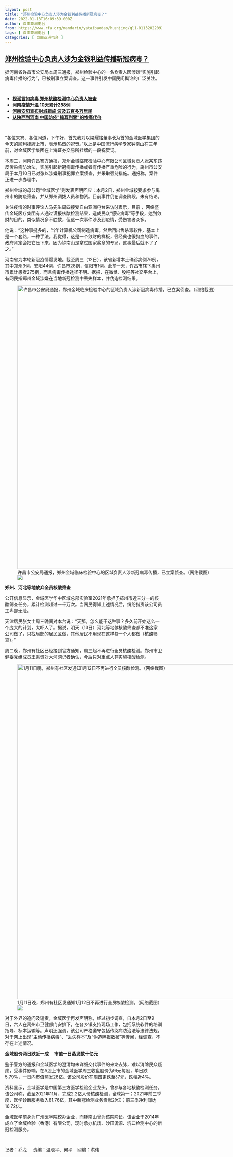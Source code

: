 ```yaml
---
layout: post
title: "郑州检验中心负责人涉为金钱利益传播新冠病毒？"
date: 2022-01-13T16:09:39.000Z
author: 自由亚洲电台
from: https://www.rfa.org/mandarin/yataibaodao/huanjing/ql1-01132022092351.html
tags: [ 自由亚洲电台 ]
categories: [ 自由亚洲电台 ]
---
```

<!--1642090179000-->
[郑州检验中心负责人涉为金钱利益传播新冠病毒？](https://www.rfa.org/mandarin/yataibaodao/huanjing/ql1-01132022092351.html)
------

<div>
<p></p><p>据河南省许昌市公安局本周三通报，郑州检验中心的一名负责人因涉嫌<span>“</span><span>实施引起病毒传播的行为</span><span>”</span><span>，已被刑事立案调查。这一事件引发中国民间舆论的广泛关注。</span></p><p><br/></p><ul><li><a href="https://www.rfa.org/mandarin/Xinwen/2-01122022105146.html"><strong>视谣言如病毒 郑州核酸检测中心负责人被查</strong></a></li><li><strong><a href="https://www.rfa.org/mandarin/Xinwen/3-01092022105645.html">河南疫情升温 10天累计258例</a></strong></li><li><strong><a href="https://www.rfa.org/mandarin/Xinwen/8-01112022123820.html">河南安阳宣布封城措施 波及五百多万居民</a></strong></li><li><strong><a href="https://www.rfa.org/mandarin/yataibaodao/huanjing/rc-01062022104544.html">从陕西到河南 中国防疫"掩耳到零"的惨痛代价</a></strong></li></ul><p><br/></p><p>“<span>各位来宾、各位同道，下午好，首先我对以梁耀铭董事长为首的金域医学集团的今天的顺利挂牌上市，表示热烈的祝贺。</span><span>”</span><span>以上是中国流行病学专家钟南山在三年前，对金域医学集团在上海证券交易所挂牌的一段祝贺词。</span></p><p><span>本周三，河南许昌警方通报，郑州金域临床检验中心有限公司区域负责人张某东违反传染病防治法，实施引起新冠病毒传播或者有传播严重危险的行为，禹州市公安局于本月</span><span>10</span><span>日已对张以涉嫌刑事犯罪立案侦查，并采取强制措施。通报称，案件正进一步办理中。</span></p><p><span>郑州金域的母公司</span><span>“</span><span>金域医学</span><span>”</span><span>则发表声明回应：本月</span><span>2</span><span>日，郑州金域按要求参与禹州市的防疫筛查，并从郑州调拨人员和物资。目前事件仍在调查阶段，未有结论。</span></p><p><span>关注疫情的时事评论人马先生周四接受自由亚洲电台采访时表示，目前</span><span> <span>，网络盛传金域医疗集团有人通过谎报核酸检测结果，造成民众</span></span><span>“</span><span>感染病毒</span><span>”</span><span>等手段，达到敛财的目的。类似情况多不胜数，但这一次事件涉及到疫情，受伤害者众多。</span></p><p><span>他说：</span><span>“</span><span>这种事挺多的，当年计算机公司制造病毒，然后再出售杀毒软件，基本上是一个套路，一种手法。我觉得，这是一个敛财的样板，很经典也很狗血的事件。政府肯定会把它压下来，因为钟南山是拿过国家奖章的专家，这事最后就不了了之。</span><span>”</span></p><p><span>河南省为本轮新冠疫情爆发地。截至周三（</span><span>12</span><span>日），该省新增本土确诊病例</span><span>76</span><span>例，其中郑州</span><span>3</span><span>例，安阳</span><span>44</span><span>例，许昌市</span><span>28</span><span>例，信阳市</span><span>1</span><span>例。此前一天，许昌市辖下禹州市累计患者</span><span>275</span><span>例，而且病毒传播途径不明。据报，在微博、股吧等社交平台上，有网民指郑州金域涉嫌在当地新冠检测中丢失样本，并伪造检测结果。</span></p><p><span><figure class="image-richtext image-inline captioned" style="width:1080px;"><img alt="许昌市公安局通报，郑州金域临床检验中心的区域负责人涉新冠病毒传播，已立案侦查。（网络截图）" height="907" src="https://www.rfa.org/mandarin/yataibaodao/huanjing/ql1-01132022092351.html/m0114-qlp2.jpg/@@images/ab078d43-4efd-4dca-a47c-786ae2b2f70b.jpeg" title="m0114-qlp2.jpg" width="1080"/><figcaption class="image-caption">许昌市公安局通报，郑州金域临床检验中心的区域负责人涉新冠病毒传播，已立案侦查。（网络截图）</figcaption><small></small><div id="zoomattribute"><a data-caption="许昌市公安局通报，郑州金域临床检验中心的区域负责人涉新冠病毒传播，已立案侦查。（网络截图）" data-fancybox="" href="https://www.rfa.org/mandarin/yataibaodao/huanjing/ql1-01132022092351.html/m0114-qlp2.jpg" id="single_image" title="许昌市公安局通报，郑州金域临床检验中心的区域负责人涉新冠病毒传播，已立案侦查。（网络截图）"><img src="/++plone++rfa-resources/img/icon-zoom.png"/></a></div></figure></span></p><p><strong><span>郑州、河北等地放弃全员核酸筛查</span></strong></p><p><span>公开信息显示，金域医学华中区域总部实验室</span><span>2021</span><span>年承担了郑州市近三分一的核酸筛查任务，累计检测超过一千</span><span></span><span>万次。当网民得知上述情况后，纷纷指责该公司员工卑鄙无耻。</span></p><p><span>天津居民张女士周三晚间对本台说：</span><span>“</span><span>天那，怎么能干这种事？多久前开始这么一个庞大的计划，太吓人了。据说，明天（</span><span>13</span><span>日）河北等地做核酸筛查都不准这家公司做了，只找局部的居民区做，其他居民不用现在这样每一个人都做（核酸筛查）。</span><span>”</span></p><p><span>周二晚，郑州有社区已经接到官方通知，周三起不再进行全员核酸检测。郑州市卫健委党组成员王秉贵对大河网记者确认，今后只对重点人群实施核酸检测。</span></p><p><span><figure class="image-richtext image-inline captioned" style="width:1013px;"><img alt="1月11日晚，郑州有社区发通知1月12日不再进行全员核酸检测。（网络截图）" height="1072" src="https://www.rfa.org/mandarin/yataibaodao/huanjing/ql1-01132022092351.html/m0114-qlp4.jpg/@@images/752e3893-daa4-4b2f-b9e4-fe52e3fcddfe.jpeg" title="m0114-qlp4.jpg" width="1013"/><figcaption class="image-caption">1月11日晚，郑州有社区发通知1月12日不再进行全员核酸检测。（网络截图）</figcaption><small></small><div id="zoomattribute"><a data-caption="1月11日晚，郑州有社区发通知1月12日不再进行全员核酸检测。（网络截图）" data-fancybox="" href="https://www.rfa.org/mandarin/yataibaodao/huanjing/ql1-01132022092351.html/m0114-qlp4.jpg" id="single_image" title="1月11日晚，郑州有社区发通知1月12日不再进行全员核酸检测。（网络截图）"><img src="/++plone++rfa-resources/img/icon-zoom.png"/></a></div></figure></span></p><p><span>对于外界的追问及谴责，金域医学再发声明称，经过初步调查，自本月</span><span>2</span><span>日至</span><span>9</span><span>日，六</span><span></span><span>人在禹州市卫健部门安排下，在各乡镇支持现场工作，包括系统软件的培训指导、标本运输等。声明还强调，该公司严格遵守包括传染病防治法等法律法规，对于网上出现</span><span>“</span><span>主动传播病毒</span><span>”</span><span>、</span><span>“</span><span>丢失样本</span><span>”</span><span>及</span><span>“</span><span>伪造瞒报数据</span><span>”</span><span>等传闻，经调查，不存在上述情况。</span></p><p><strong><span>金域股价两日跌近一成</span></strong> <strong><span>    </span></strong><strong><span>市值一日蒸发数十亿元</span></strong></p><p><span>鉴于警方的通报和金域医学的澄清均未详细交代事件的来龙去脉，难以消除民众疑虑，受事件影响，在</span><span>A</span><span>股上市的金域医学周三收盘股价为</span><span>91</span><span>元每股，单日跌</span><span>5.79%</span><span>，一日内市值蒸发</span><span>26</span><span>亿。该公司股价在周四更跌至</span><span>87</span><span>元，跌幅近</span><span>4%</span><span>。</span></p><p><span>资料显示，金域医学是中国第三方医学检验企业龙头，曾参与各地核酸检测任务。该公司称，截至</span><span>2021</span><span>年</span><span>11</span><span>月，完成</span><span>2.2</span><span>亿人份核酸检测，全球第一；</span><span>2021</span><span>年前三季度，医学诊断服务收入</span><span>81.76</span><span>亿，其中新冠检测业务贡献</span><span>29</span><span>亿；前三季净利润达</span><span>16.72</span><span>亿。</span></p><p><span>金域医学前身为广州医学院校办企业，而锺南山曾为该院院长。该企业于</span><span>2014</span><span>年成立了金域检验（香港）有限公司，现时承办机场、沙田沥源、坑口检测中心的新冠检测服务。</span></p><p><br/></p><p><span>记者：乔龙</span><span><span>     </span></span><span>责编：温晓平、何平    网编：洪伟<br/></span></p>
</div>
